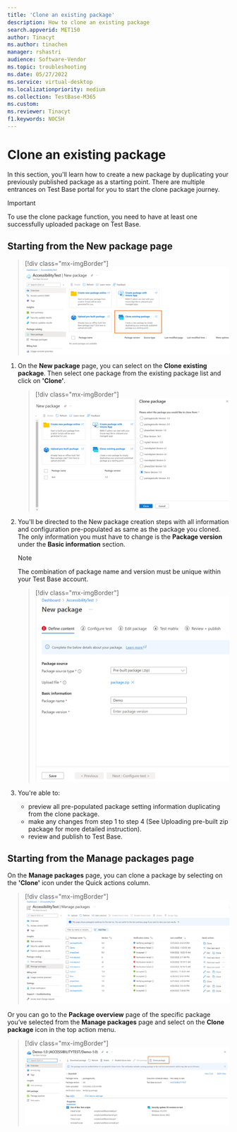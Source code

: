 ```yaml
---
title: 'Clone an existing package'
description: How to clone an existing package
search.appverid: MET150
author: Tinacyt
ms.author: tinachen
manager: rshastri
audience: Software-Vendor
ms.topic: troubleshooting
ms.date: 05/27/2022
ms.service: virtual-desktop
ms.localizationpriority: medium
ms.collection: TestBase-M365
ms.custom:
ms.reviewer: Tinacyt
f1.keywords: NOCSH
---
```


# Clone an existing package

In this section, you'll learn how to create a new package by duplicating your previously published package as a starting point. There are multiple entrances on Test Base portal for you to start the clone package journey.

> [!IMPORTANT]
> To use the clone package function, you need to have at least one successfully uploaded package on Test Base. 

## Starting from the New package page

> [!div class="mx-imgBorder"]
> [ ![Clone guidance](Media/clonepackage01_guidance.png) ](Media/clonepackage01_guidance.png#lightbox)

1. On the **New package** page, you can select on the **Clone existing package**. Then select one package from the existing package list and click on **'Clone'**. 

   > [!div class="mx-imgBorder"]
   > [ ![Clone existing package](Media/clonepackage02_clone_package.png) ](Media/clonepackage02_clone_package.png#lightbox)

2. You'll be directed to the New package creation steps with all information and configuration pre-populated as same as the package you cloned. The only information you must have to change is the **Package version** under the **Basic information** section. 

   > [!NOTE]
   > The combination of package name and version must be unique within your Test Base account. 

   > [!div class="mx-imgBorder"]
   > [ ![Package basic information](Media/clonepackage03_basic_information.png) ](Media/clonepackage03_basic_information.png#lightbox)

3. You're able to:

   - preview all pre-populated package setting information duplicating from the clone package. 
   - make any changes from step 1 to step 4 (See Uploading pre-built zip package for more detailed instruction). 
   - review and publish to Test Base. 


## Starting from the Manage packages page

On the **Manage packages** page, you can clone a package by selecting on the **'Clone'** icon under the Quick actions column. 

> [!div class="mx-imgBorder"]
> [ ![Manage packages page](Media/clonepackage04_manage_packages.png) ](Media/clonepackage04_manage_packages.png#lightbox)

Or you can go to the **Package overview** page of the specific package you’ve selected from the **Manage packages** page and select on the **Clone package** icon in the top action menu.

> [!div class="mx-imgBorder"]
> [ ![Clone from overview page](Media/clonepackage05_overview.png) ](Media/clonepackage05_overview.png#lightbox)


